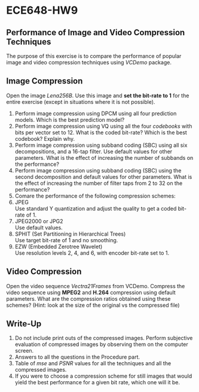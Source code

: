 # ECE648-HW9 #

## Performance of Image and Video Compression Techniques ##
The purpose of this exercise is to compare the performance of popular image and video compression techniques using *VCDemo* package.


## Image Compression ##
Open the image *Lena256B*. Use this image and __set the bit-rate to 1__ for the entire exercise (except in situations where it is not possible).

1. Perform image compression using DPCM using all four prediction models. Which is the best prediction model?
1. Perform image compression using VQ using all the four *codebooks* with bits per vector set to 12. What is the coded bit-rate? Which is the best codebook? Explain why.
1. Perform image compression using subband coding (SBC) using all six decompositions, and a 16-tap filter. Use default values for other parameters. What is the effect of increasing the number of subbands on the performance?
1. Perform image compression using subband coding (SBC) using the second decomposition and default values for other parameters. What is the effect of increasing the number of filter taps from 2 to 32 on the performance?
1. Comare the performance of the following compression schemes:
  1. JPEG <br />Use standard Y quantization and adjust the quality to get a coded bit-rate of 1.
  1. JPEG2000 or JPG2 <br />Use default values.
  1. SPHIT (Set Partitioning in Hierarchical Trees)<br />Use target bit-rate of 1 and no smoothing.
  1. EZW (Embedded Zerotree Wavelet) <br />Use resolution levels 2, 4, and 6, with encoder bit-rate set to 1.

## Video Compression ##
Open the video sequence *Vectra21Frames* from VCDemo. Compress the video sequence using __MPEG2__ and __H.264__ compression using default parameters. What are the compression ratios obtained using these schemes? (Hint: look at the size of the original vs the compressed file)

## Write-Up ##
1. Do not include print outs of the compressed images. Perform subjective evaluation of compressed images by observing them on the computer screen.
1. Answers to all the questions in the Procedure part.
1. Table of *mse* and *PSNR* values for all the techniques and all the compressed images.
1. If you were to choose a compression scheme for still images that would yield the best performance for
a given bit rate, which one will it be.
